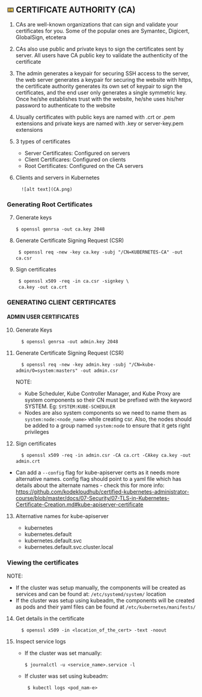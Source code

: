 ## <img src="https://github.com/ShivaniShah06/Kubernetes/raw/main/logos/Certificate.png" width="19"> CERTIFICATE AUTHORITY (CA)

1. CAs are well-known organizations that can sign and validate your certificates for you. Some of the popular ones are Symantec, Digicert, GlobalSign, etcetera
 
2. CAs also use public and private keys to sign the certificates sent by server. All users have CA public key to validate the authenticity of the certificate

3. The admin generates a keypair for securing SSH access to the server, the web server generates a keypair for securing the website with https, the certificate authority generates its own set of keypair to sign the certificates, and the end user only generates a single symmetric key. Once he/she establishes trust with the website, he/she uses his/her password to authenticate to the website

4. Usually certificates with public keys are named with .crt or .pem extensions and private keys are named with .key or server-key.pem extensions

5. 3 types of certificates

     - Server Certificates: Configured on servers
     - Client Certificares: Configured on clients
     - Root Certificates: Configured on the CA servers

6. Clients and servers in Kubernetes

         ![alt text](CA.png)

### Generating Root Certificates

7. Generate keys

       $ openssl genrsa -out ca.key 2048

8. Generate Certificate Signing Request (CSR)
 
        $ openssl req -new -key ca.key -subj "/CN=KUBERNETES-CA" -out ca.csr

9. Sign certificates


        $ openssl x509 -req -in ca.csr -signkey \
        ca.key -out ca.crt

### GENERATING CLIENT CERTIFICATES

#### ADMIN USER CERTIFICATES
10. Generate Keys

          $ openssl genrsa -out admin.key 2048

11. Generate Certificate Signing Request (CSR)
  
          $ openssl req -new -key admin.key -subj "/CN=kube-admin/O=system:masters" -out admin.csr

     NOTE: 
       - Kube Scheduler, Kube Controller Manager, and Kube Proxy are system components so their CN must be prefixed with the keyword SYSTEM. Eg: `SYSTEM:KUBE-SCHEDULER`
       - Nodes are also system components so we need to name them as `system:node:<node_name>` while creating csr. Also, the nodes should be added to a group named `system:node` to ensure that it gets right privileges 

          

12. Sign certificates
  
          $ openssl x509 -req -in admin.csr -CA ca.crt -CAkey ca.key -out admin.crt
* Can add a `--config` flag for kube-apiserver certs as it needs more alternative names. config flag should point to a yaml file which has details about the alternate names - check this for more info: https://github.com/kodekloudhub/certified-kubernetes-administrator-course/blob/master/docs/07-Security/07-TLS-in-Kubernetes-Certificate-Creation.md#kube-apiserver-certificate

13. Alternative names for kube-apiserver

     - kubernetes
     - kubernetes.default
     - kubernetes.default.svc
     - kubernetes.default.svc.cluster.local

### Viewing the certificates

NOTE:
   - If the cluster was setup manually, the components will be created as services and can be found at: `/etc/systemd/system/` location
   - If the cluster was setup using kubeadm, the components will be created as pods and their yaml files can be found at `/etc/kubernetes/manifests/`

14. Get details in the certificate

          $ openssl x509 -in <location_of_the_cert> -text -noout

15. Inspect service logs

      - If the cluster was set manually:

            $ journalctl -u <service_name>.service -l
     
     - If cluster was set using kubeadm:
         
            $ kubectl logs <pod_nam-e>


